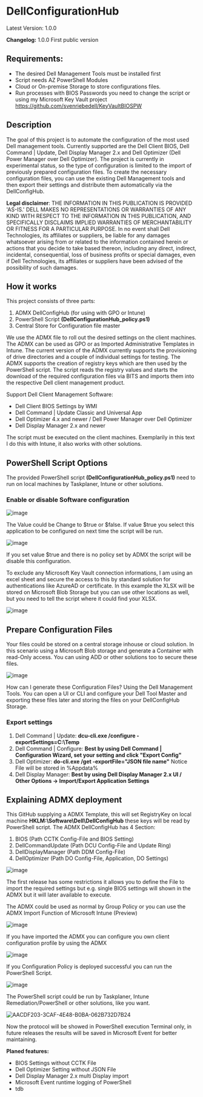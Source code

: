 # DellConfigurationHub
Latest Version: 1.0.0

**Changelog:**
1.0.0 First public version

## Requirements:
- The desired Dell Management Tools must be installed first
- Script needs AZ PowerShell Modules
- Cloud or On-premise Storage to store configurations files.
- Run processes with BIOS Passwords you need to change the script or using my Microsoft Key Vault project https://github.com/svenriebedell/KeyVaultBIOSPW


## Description
The goal of this project is to automate the configuration of the most used Dell management tools. Currently supported are the Dell Client BIOS, Dell Command | Update, Dell Display Manager 2.x and Dell Optimizer (Dell Power Manager over Dell Optimizer). The project is currently in experimental status, so the type of configuration is limited to the import of previously prepared configuration files.
To create the necessary configuration files, you can use the existing Dell Management tools and then export their settings and distribute them automatically via the DellConfigHub.

**Legal disclaimer**: THE INFORMATION IN THIS PUBLICATION IS PROVIDED 'AS-IS.' DELL MAKES NO REPRESENTATIONS OR WARRANTIES OF ANY KIND WITH RESPECT TO THE INFORMATION IN THIS PUBLICATION, AND SPECIFICALLY DISCLAIMS IMPLIED WARRANTIES OF MERCHANTABILITY OR FITNESS FOR A PARTICULAR PURPOSE. In no event shall Dell Technologies, its affiliates or suppliers, be liable for any damages whatsoever arising from or related to the information contained herein or actions that you decide to take based thereon, including any direct, indirect, incidental, consequential, loss of business profits or special damages, even if Dell Technologies, its affiliates or suppliers have been advised of the possibility of such damages.

## How it works
This project consists of three parts:

1. ADMX DellConfigHub (for using with GPO or Intune)
2. PowerShell Script **(DellConfigurationHub_policy.ps1)**
3. Central Store for Configuration file master

We use the ADMX file to roll out the desired settings on the client machines. The ADMX can be used as GPO or as Imported Administrative Templates in Intune. The current version of the ADMX currently supports the provisioning of drive directories and a couple of individual settings for testing. The ADMX supports the creation of registry keys which are then used by the PowerShell script. The script reads the registry values and starts the download of the required configuration files via BITS and imports them into the respective Dell client management product.

Support Dell Client Management Software:
- Dell Client BIOS Settings by WMI
- Dell Command | Update Classic and Universal App
- Dell Optimizer 4.x and newer / Dell Power Manager over Dell Optimizer
- Dell Display Manager 2.x and newer

The script must be executed on the client machines. Exemplarily in this text I do this with Intune, it also works with other solutions.

## PowerShell Script Options
The provided PowerShell script **(DellConfigurationHub_policy.ps1)** need to run on local machines by Taskplaner, Intune or other solutions.

### Enable or disable Software configuration
![image](https://github.com/svenriebedell/DellConfigurationHub/assets/99394991/9a55eb11-32d3-4c40-8d7f-1696f5ab9448)

The Value could be Change to $true or $false. If value $true you select this application to be configured on next time the script will be run.

![image](https://github.com/svenriebedell/DellConfigurationHub/assets/99394991/c7c2ef8f-ad5b-4989-8b9b-4e631f80141d)

If you set value $true and there is no policy set by ADMX the script will be disable this configuration.

To exclude any Microsoft Key Vault connection informations, I am using an excel sheet and secure the access to this by standard solution for authentications like AzureAD or certificate. In this example the XLSX will be stored on Microsoft Blob Storage but you can use other locations as well, but you need to tell the script where it could find your XLSX.

![image](https://github.com/svenriebedell/DellConfigurationHub/assets/99394991/d9095ade-207e-4c07-8760-d967cfd7727f)

## Prepare Configuration Files

Your files could be stored on a central storage inhouse or cloud solution. In this scenario using a Microsoft Blob storage and generate a Container with read-Only access. You can using ADD or other solutions too to secure these files.

![image](https://github.com/svenriebedell/DellConfigurationHub/assets/99394991/5885aa48-c1a3-410b-b20f-93610e4467b6)

How can I generate these Configuration Files? Using the Dell Management Tools. You can open a UI or CLI and configure your Dell Tool Master and exporting these files later and storing the files on your DellConfigHub Storage.

### Export settings

1. Dell Command | Update:  **dcu-cli.exe /configure -exportSettings=C:\Temp**
2. Dell Command | Configure: **Best by using Dell Command | Configuration Wizard, set your setting and click "Export Config"**
3. Dell Optimizer: **do-cli.exe /get -exportFile="JSON file name"** Notice File will be stored in %Appdata%
4. Dell Display Manager: **Best by using Dell Display Manager 2.x UI / Other Options -> Import/Export Application Settings**


## Explaining ADMX deployment

This GitHub supplying a ADMX Template, this will set RegistryKey on local machine **HKLM:\Software\Dell\DellConfigHub** these keys will be read by PowerShell script.
The ADMX DellConfigHub has 4 Section:
1. BIOS (Path CCTK Config-File and BIOS Setting)
2. DellCommandUpdate (Path DCU Config-File and Update Ring)
3. DellDisplayManager (Path DDM Config-File)
4. DellOptimizer (Path DO Config-File, Application, DO Settings)

![image](https://github.com/svenriebedell/DellConfigurationHub/assets/99394991/838c42b7-d39e-4b1a-b680-fe73030761ec)

The first release has some restrictions it allows you to define the File to import the required settings but e.g. single BIOS settings will shown in the ADMX but it will later available to execute.



The ADMX could be used as normal by Group Policy or you can use the ADMX Import Function of Microsoft Intune (Preview)

![image](https://github.com/svenriebedell/DellConfigurationHub/assets/99394991/df417f2a-062b-4da7-8963-62d9666e5ee4)

If you have imported the ADMX you can configure you own client configuration profile by using the ADMX

![image](https://github.com/svenriebedell/DellConfigurationHub/assets/99394991/2719eb3c-d464-43ac-948c-f0d545e0665c)

If you Configuration Policy is deployed successful you can run the PowerShell Script.

![image](https://github.com/svenriebedell/DellConfigurationHub/assets/99394991/081ee922-9092-4d24-845a-457736bb2ddd)


The PowerShell script could be run by Taskplaner, Intune Remediation/PowerShell or other solutions, like you want.

![AACDF203-3CAF-4E48-B0BA-062B732D7B24](https://github.com/svenriebedell/DellConfigurationHub/assets/99394991/ddbd3d80-0974-479c-8279-22a46369d015)

Now the protocol will be showed in PowerShell execution Terminal only, in future releases the results will be saved in Microsoft Event for better maintaining.

**Planed features:**
- BIOS Settings without CCTK File
- Dell Optimizer Setting without JSON File
- Dell Display Manager 2.x multi Display import
- Microsoft Event runtime logging of PowerShell
- tdb
